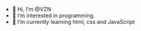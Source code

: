 - 👋 Hi, I’m @VZN
- 👀 I’m interested in programming.
- 🌱 I’m currently learning html, css and JavaScript

<!---
VZNURUIM/VZNURUIM is a ✨ special ✨ repository because its `README.md` (this file) appears on your GitHub profile.
You can click the Preview link to take a look at your changes.
--->
